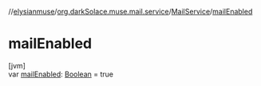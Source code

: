 //[elysianmuse](../../../index.md)/[org.darkSolace.muse.mail.service](../index.md)/[MailService](index.md)/[mailEnabled](mail-enabled.md)

# mailEnabled

[jvm]\
var [mailEnabled](mail-enabled.md): [Boolean](https://kotlinlang.org/api/latest/jvm/stdlib/kotlin/-boolean/index.html) = true

